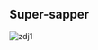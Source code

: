 ## Super-sapper

![zdj1](https://user-images.githubusercontent.com/40712810/43992889-8dae89d2-9d85-11e8-8223-189674063f68.PNG)
